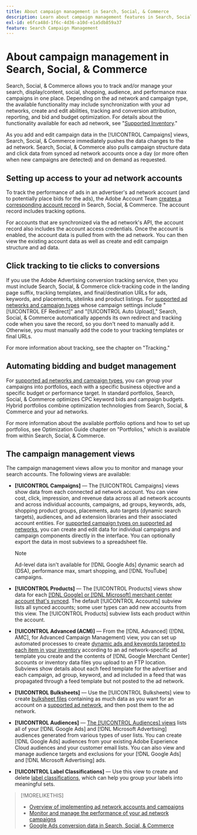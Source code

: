 ```yaml
---
title: About campaign management in Search, Social, & Commerce
description: Learn about campaign management features in Search, Social, & Commerce.
exl-id: e6fca48d-1f6c-4d36-a10d-e1a5db859a37
feature: Search Campaign Management
---
```

# About campaign management in Search, Social, & Commerce

Search, Social, & Commerce allows you to track and/or manage your search, display/content, social, shopping, audience, and performance max campaigns in one place. Depending on the ad network and campaign type, the available functionality may include synchronization with your ad networks, create and edit abilities, tracking and conversion attribution, reporting, and bid and budget optimization. For details about the functionality available for each ad network, see "[Supported Inventory](/help/search-social-commerce/introduction/supported-inventory.md)."

As you add and edit campaign data in the [!UICONTROL Campaigns] views, Search, Social, & Commerce immediately pushes the data changes to the ad network. Search, Social, & Commerce also pulls campaign structure data and click data from synced ad network accounts once a day (or more often when new campaigns are detected) and on demand as requested.

## Setting up access to your ad network accounts

To track the performance of ads in an advertiser's ad network account (and to potentially place bids for the ads), the Adobe Account Team [creates a corresponding account record](/help/search-social-commerce/campaign-management/accounts/ad-network-account-manage.md) in Search, Social, & Commerce. The account record includes tracking options.

For accounts that are synchronized via the ad network's API, the account record also includes the account access credentials. Once the account is enabled, the account data is pulled from with the ad network. You can then view the existing account data as well as create and edit campaign structure and ad data.

## Click tracking to tie clicks to conversions

If you use the Adobe Advertising conversion tracking service, then you must include Search, Social, & Commerce click-tracking code in the landing page suffix, tracking templates, and final/destination URLs for ads, keywords, and placements, sitelinks and product listings. For [supported ad networks and campaign types](/help/search-social-commerce/introduction/supported-inventory.md) whose campaign settings include "[!UICONTROL EF Redirect]" and "[!UICONTROL Auto Upload]," Search, Social, & Commerce automatically appends its own redirect and tracking code when you save the record, so you don't need to manually add it. Otherwise, you must manually add the code to your tracking templates or final URLs.

For more information about tracking, see the chapter on "Tracking."

## Automating bidding and budget management

For [supported ad networks and campaign types](/help/search-social-commerce/introduction/supported-inventory.md), you can group your campaigns into portfolios, each with a specific business objective and a specific budget or performance target. In standard portfolios, Search, Social, & Commerce optimizes CPC keyword bids and campaign budgets. Hybrid portfolios combine optimization technologies from Search, Social, & Commerce and your ad networks.

For more information about the available portfolio options and how to set up portfolios, see Optimization Guide chapter on "Portfolios," which is available from within Search, Social, & Commerce.<!-- verify convention for referencing Optimization Guide here -->

## The campaign management views

The campaign management views allow you to monitor and manage your search accounts. The following views are available:

* **[!UICONTROL Campaigns]** &mdash; The [!UICONTROL Campaigns] views show data from each connected ad network account. You can view cost, click, impression, and revenue data across all ad network accounts and across individual accounts, campaigns, ad groups, keywords, ads, shopping product groups, placements, auto targets (dynamic search targets), audiences, and ad extension libraries and their associated account entities. For [supported campaign types on supported ad networks](/help/search-social-commerce/introduction/supported-inventory.md), you can create and edit data for individual campaigns and campaign components directly in the interface. You can optionally export the data in most subviews to a spreadsheet file.
 
   >[!NOTE]
   >
   >Ad-level data isn't available for [!DNL Google Ads] dynamic search ad (DSA), performance max, smart shopping, and [!DNL YouTube] campaigns.

* **[!UICONTROL Products]** &mdash; The [!UICONTROL Products] views show data for each [[!DNL Google] or [!DNL Microsoft] merchant center account that's synced](/help/search-social-commerce/campaign-management/accounts/merchant-account-manage.md). The default [!UICONTROL Accounts] subview lists all synced accounts; some user types can add new accounts from this view. The [!UICONTROL Products] subview lists each product within the account.

* **[!UICONTROL Advanced (ACM)]** &mdash;  From the [!DNL Advanced] ([!DNL AMC], for Advanced Campaign Management) view, you can set up automated processes to create [dynamic ads and keywords targeted to each item in your inventory](/help/search-social-commerce/campaign-management/inventory-feeds/inventory-feeds-about.md) according to an ad network-specific ad template you create and the contents of [!DNL Google Merchant Center] accounts or inventory data files you upload to an FTP location. Subviews show details about each feed template for the advertiser and each campaign, ad group, keyword, and ad included in a feed that was propagated through a feed template but not posted to the ad network.

* **[!UICONTROL Bulksheets]** &mdash; Use the [!UICONTROL Bulksheets] view to create [bulksheet files](/help/search-social-commerce/campaign-management/bulksheets/bulksheet-about.md) containing as much data as you want for an account on a [supported ad network](/help/search-social-commerce/introduction/supported-inventory.md), and then post them to the ad network.

* **[!UICONTROL Audiences]** &mdash; [The [!UICONTROL Audiences] views](/help/search-social-commerce/campaign-management/campaigns/audience-about.md) lists all of your [!DNL Google Ads] and [!DNL Microsoft Advertising] audiences generated from various types of user lists. You can create [!DNL Google Ads] audiences from your existing Adobe Experience Cloud audiences and your customer email lists. You can also view and manage audience targets and exclusions for your [!DNL Google Ads] and [!DNL Microsoft Advertising] ads.

* **[!UICONTROL Label Classifications]** &mdash; Use this view to create and delete [label classifications](/help/search-social-commerce/campaign-management/label-classifications/classification-about.md), which can help you group your labels into meaningful sets.

>[!MORELIKETHIS]
>
>* [Overview of implementing ad network accounts and campaigns](campaign-implemention-overview.md)
>* [Monitor and manage the performance of your ad network campaigns](monitor-performance-campaigns.md)
>* [Google Ads conversion data in Search, Social, & Commerce](google-conversion-data.md)
